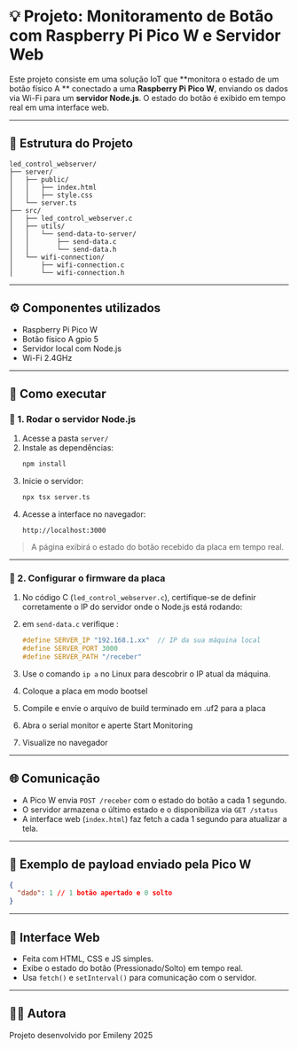 
# 💡 Projeto: Monitoramento de Botão com Raspberry Pi Pico W e Servidor Web

Este projeto consiste em uma solução IoT que **monitora o estado de um botão físico A ** conectado a uma **Raspberry Pi Pico W**, enviando os dados via Wi-Fi para um **servidor Node.js**. O estado do botão é exibido em tempo real em uma interface web.

---

## 🧱 Estrutura do Projeto

```
led_control_webserver/
├── server/
│   ├── public/
│   │   ├── index.html
│   │   ├── style.css
│   └── server.ts
├── src/
│   ├── led_control_webserver.c
│   ├── utils/
│   │   └── send-data-to-server/
│   │       ├── send-data.c
│   │       └── send-data.h
│   └── wifi-connection/
│       ├── wifi-connection.c
│       └── wifi-connection.h
```

---

## ⚙️ Componentes utilizados

- Raspberry Pi Pico W
- Botão físico A gpio 5
- Servidor local com Node.js
- Wi-Fi 2.4GHz

---

## 🚀 Como executar

### 🧩 1. Rodar o servidor Node.js

1. Acesse a pasta `server/`
2. Instale as dependências:
   ```bash
   npm install
   ```
3. Inicie o servidor:
   ```bash
   npx tsx server.ts 
   ```
4. Acesse a interface no navegador:
   ```
   http://localhost:3000
   ```

> A página exibirá o estado do botão recebido da placa em tempo real.

---

### 🔌 2. Configurar o firmware da placa

1. No código C (`led_control_webserver.c`), certifique-se de definir corretamente o IP do       servidor onde o Node.js está rodando:

2. em `send-data.c` verifique : 
    ```c
    #define SERVER_IP "192.168.1.xx"  // IP da sua máquina local
    #define SERVER_PORT 3000
    #define SERVER_PATH "/receber"
    ```

3. Use o comando `ip a` no Linux para descobrir o IP atual da máquina.

4. Coloque a placa em modo bootsel 

5. Compile e envie o arquivo de build terminado em .uf2 para a placa

6. Abra o serial monitor e aperte Start Monitoring 

7. Visualize no navegador

---

## 🌐 Comunicação

- A Pico W envia `POST /receber` com o estado do botão a cada 1 segundo.
- O servidor armazena o último estado e o disponibiliza via `GET /status`
- A interface web (`index.html`) faz fetch a cada 1 segundo para atualizar a tela.

---

## 🧪 Exemplo de payload enviado pela Pico W

```json
{
  "dado": 1 // 1 botão apertado e 0 solto
}
```

---

## 📸 Interface Web

- Feita com HTML, CSS e JS simples.
- Exibe o estado do botão (Pressionado/Solto) em tempo real.
- Usa `fetch()` e `setInterval()` para comunicação com o servidor.

---

## 👨‍💻 Autora

Projeto desenvolvido por Emileny 2025